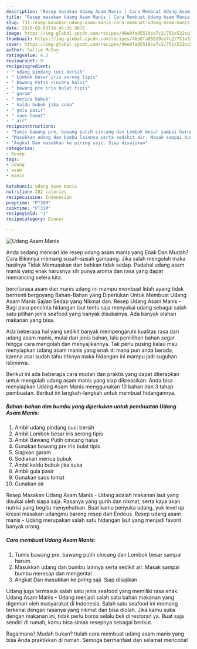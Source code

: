 ```yaml
---
description: "Resep masakan Udang Asam Manis | Cara Membuat Udang Asam Manis Yang Lezat"
title: "Resep masakan Udang Asam Manis | Cara Membuat Udang Asam Manis Yang Lezat"
slug: 731-resep-masakan-udang-asam-manis-cara-membuat-udang-asam-manis-yang-lezat
date: 2020-05-03T16:45:35.987Z
image: https://img-global.cpcdn.com/recipes/46e0fa05519ce7c2/751x532cq70/udang-asam-manis-foto-resep-utama.jpg
thumbnail: https://img-global.cpcdn.com/recipes/46e0fa05519ce7c2/751x532cq70/udang-asam-manis-foto-resep-utama.jpg
cover: https://img-global.cpcdn.com/recipes/46e0fa05519ce7c2/751x532cq70/udang-asam-manis-foto-resep-utama.jpg
author: Sallie McCoy
ratingvalue: 4.2
reviewcount: 9
recipeingredient:
- " udang pindang cuci bersih"
- " Lombok besar iris serong tipis"
- " Bawang Putih cincang halus"
- " bawang pre iris bulat tipis"
- " garam"
- " merica bubuk"
- " kaldu bubuk jika suka"
- " gula pasir"
- " saos tomat"
- " air"
recipeinstructions:
- "Tumis bawang pre, bawang putih cincang dan Lombok besar sampai harum."
- "Masukkan udang dan bumbu lainnya serta sedikit air. Masak sampai bumbu meresap dan mengental"
- "Angkat Dan masukkan ke piring saji. Siap disajikan"
categories:
- Resep
tags:
- udang
- asam
- manis

katakunci: udang asam manis 
nutrition: 282 calories
recipecuisine: Indonesian
preptime: "PT36M"
cooktime: "PT31M"
recipeyield: "1"
recipecategory: Dinner

---
```



![Udang Asam Manis](https://img-global.cpcdn.com/recipes/46e0fa05519ce7c2/751x532cq70/udang-asam-manis-foto-resep-utama.jpg)

Anda sedang mencari ide resep udang asam manis yang Enak Dan Mudah? Cara Bikinnya memang susah-susah gampang. Jika salah mengolah maka hasilnya Tidak Memuaskan dan bahkan tidak sedap. Padahal udang asam manis yang enak harusnya sih punya aroma dan rasa yang dapat memancing selera kita.

bercitarasa asam dan manis udang ini mampu membuat lidah ayang tidak berhenti bergoyang Bahan-Bahan yang Diperlukan Untuk Membuat Udang Asam Manis Sajian Sedap yang Nikmat dan. Resep Udang Asam Manis - Bagi para pencinta hidangan laut tentu saja menyukai udang sebagai salah satu pilihan jenis seafood yang banyak disukainya. Ada banyak olahan makanan yang bisa.

Ada beberapa hal yang sedikit banyak mempengaruhi kualitas rasa dari udang asam manis, mulai dari jenis bahan, lalu pemilihan bahan segar hingga cara mengolah dan menyajikannya. Tak perlu pusing kalau mau menyiapkan udang asam manis yang enak di mana pun anda berada, karena asal sudah tahu triknya maka hidangan ini mampu jadi suguhan istimewa.


Berikut ini ada beberapa cara mudah dan praktis yang dapat diterapkan untuk mengolah udang asam manis yang siap dikreasikan. Anda bisa menyiapkan Udang Asam Manis menggunakan 10 bahan dan 3 tahap pembuatan. Berikut ini langkah-langkah untuk membuat hidangannya.

<!--inarticleads1-->

##### Bahan-bahan dan bumbu yang diperlukan untuk pembuatan Udang Asam Manis:

1. Ambil  udang pindang cuci bersih
1. Ambil  Lombok besar iris serong tipis
1. Ambil  Bawang Putih cincang halus
1. Gunakan  bawang pre iris bulat tipis
1. Siapkan  garam
1. Sediakan  merica bubuk
1. Ambil  kaldu bubuk jika suka
1. Ambil  gula pasir
1. Gunakan  saos tomat
1. Gunakan  air


Resep Masakan Udang Asam Manis - Udang adalah makanan laut yang disukai oleh siapa saja. Rasanya yang gurih dan nikmat, serta kaya akan nutrisi yang begitu menyehatkan. Buat kamu penyuka udang, yuk level up kreasi masakan udangmu bareng resep dari Endeus. Resep udang asam manis - Udang merupakan salah satu hidangan laut yang menjadi favorit banyak orang. 

<!--inarticleads2-->

##### Cara membuat Udang Asam Manis:

1. Tumis bawang pre, bawang putih cincang dan Lombok besar sampai harum.
1. Masukkan udang dan bumbu lainnya serta sedikit air. Masak sampai bumbu meresap dan mengental
1. Angkat Dan masukkan ke piring saji. Siap disajikan


Udang juga termasuk salah satu jenis seafood yang memiliki rasa enak. Udang Asam Manis - Udang menjadi salah satu bahan makanan yang digemari oleh masyarakat di Indonesia. Salah satu seafood ini memang terkenal dengan rasanya yang nikmat dan bisa diolah. Jika kamu suka dengan makanan ini, tidak perlu boros selalu beli di restoran ya. Buat saja sendiri di rumah, kamu bisa simak resepnya sebagai berikut. 

Bagaimana? Mudah bukan? Itulah cara membuat udang asam manis yang bisa Anda praktikkan di rumah. Semoga bermanfaat dan selamat mencoba!
